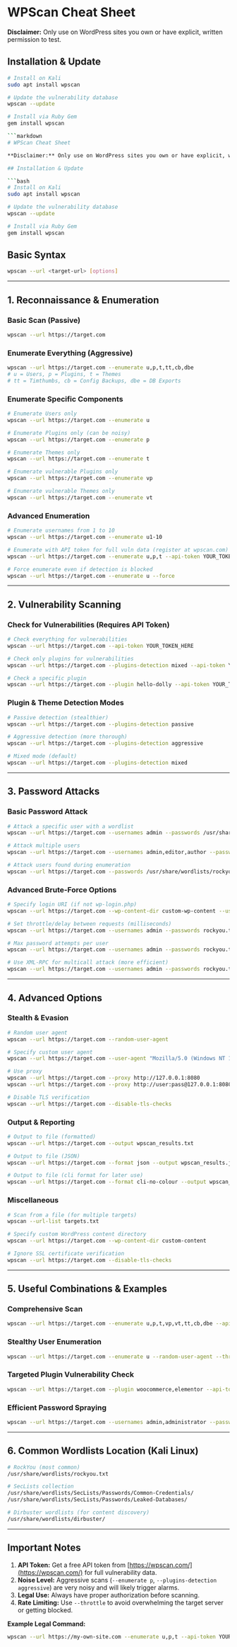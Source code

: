 # WPScan Cheat Sheet

**Disclaimer:** Only use on WordPress sites you own or have explicit, written permission to test.

## Installation & Update

```bash
# Install on Kali
sudo apt install wpscan

# Update the vulnerability database
wpscan --update

# Install via Ruby Gem
gem install wpscan

```markdown
# WPScan Cheat Sheet

**Disclaimer:** Only use on WordPress sites you own or have explicit, written permission to test.

## Installation & Update

```bash
# Install on Kali
sudo apt install wpscan

# Update the vulnerability database
wpscan --update

# Install via Ruby Gem
gem install wpscan
```

## Basic Syntax

```bash
wpscan --url <target-url> [options]
```

---

## 1. Reconnaissance & Enumeration

### Basic Scan (Passive)
```bash
wpscan --url https://target.com
```

### Enumerate Everything (Aggressive)
```bash
wpscan --url https://target.com --enumerate u,p,t,tt,cb,dbe
# u = Users, p = Plugins, t = Themes
# tt = Timthumbs, cb = Config Backups, dbe = DB Exports
```

### Enumerate Specific Components
```bash
# Enumerate Users only
wpscan --url https://target.com --enumerate u

# Enumerate Plugins only (can be noisy)
wpscan --url https://target.com --enumerate p

# Enumerate Themes only
wpscan --url https://target.com --enumerate t

# Enumerate vulnerable Plugins only
wpscan --url https://target.com --enumerate vp

# Enumerate vulnerable Themes only
wpscan --url https://target.com --enumerate vt
```

### Advanced Enumeration
```bash
# Enumerate usernames from 1 to 10
wpscan --url https://target.com --enumerate u1-10

# Enumerate with API token for full vuln data (register at wpscan.com)
wpscan --url https://target.com --enumerate u,p,t --api-token YOUR_TOKEN_HERE

# Force enumerate even if detection is blocked
wpscan --url https://target.com --enumerate u --force
```

---

## 2. Vulnerability Scanning

### Check for Vulnerabilities (Requires API Token)
```bash
# Check everything for vulnerabilities
wpscan --url https://target.com --api-token YOUR_TOKEN_HERE

# Check only plugins for vulnerabilities
wpscan --url https://target.com --plugins-detection mixed --api-token YOUR_TOKEN_HERE

# Check a specific plugin
wpscan --url https://target.com --plugin hello-dolly --api-token YOUR_TOKEN_HERE
```

### Plugin & Theme Detection Modes
```bash
# Passive detection (stealthier)
wpscan --url https://target.com --plugins-detection passive

# Aggressive detection (more thorough)
wpscan --url https://target.com --plugins-detection aggressive

# Mixed mode (default)
wpscan --url https://target.com --plugins-detection mixed
```

---

## 3. Password Attacks

### Basic Password Attack
```bash
# Attack a specific user with a wordlist
wpscan --url https://target.com --usernames admin --passwords /usr/share/wordlists/rockyou.txt

# Attack multiple users
wpscan --url https://target.com --usernames admin,editor,author --passwords /usr/share/wordlists/rockyou.txt

# Attack users found during enumeration
wpscan --url https://target.com --passwords /usr/share/wordlists/rockyou.txt
```

### Advanced Brute-Force Options
```bash
# Specify login URI (if not wp-login.php)
wpscan --url https://target.com --wp-content-dir custom-wp-content --usernames admin --passwords rockyou.txt

# Set throttle/delay between requests (milliseconds)
wpscan --url https://target.com --usernames admin --passwords rockyou.txt --throttle 1000

# Max password attempts per user
wpscan --url https://target.com --usernames admin --passwords rockyou.txt --max-threads 10

# Use XML-RPC for multicall attack (more efficient)
wpscan --url https://target.com --usernames admin --passwords rockyou.txt --password-attack xmlrpc
```

---

## 4. Advanced Options

### Stealth & Evasion
```bash
# Random user agent
wpscan --url https://target.com --random-user-agent

# Specify custom user agent
wpscan --url https://target.com --user-agent "Mozilla/5.0 (Windows NT 10.0; Win64; x64)"

# Use proxy
wpscan --url https://target.com --proxy http://127.0.0.1:8080
wpscan --url https://target.com --proxy http://user:pass@127.0.0.1:8080

# Disable TLS verification
wpscan --url https://target.com --disable-tls-checks
```

### Output & Reporting
```bash
# Output to file (formatted)
wpscan --url https://target.com --output wpscan_results.txt

# Output to file (JSON)
wpscan --url https://target.com --format json --output wpscan_results.json

# Output to file (cli format for later use)
wpscan --url https://target.com --format cli-no-colour --output wpscan_results.txt
```

### Miscellaneous
```bash
# Scan from a file (for multiple targets)
wpscan --url-list targets.txt

# Specify custom WordPress content directory
wpscan --url https://target.com --wp-content-dir custom-content

# Ignore SSL certificate verification
wpscan --url https://target.com --disable-tls-checks
```

---

## 5. Useful Combinations & Examples

### Comprehensive Scan
```bash
wpscan --url https://target.com --enumerate u,p,t,vp,vt,tt,cb,dbe --api-token YOUR_TOKEN --plugins-detection aggressive --output scan_results.txt
```

### Stealthy User Enumeration
```bash
wpscan --url https://target.com --enumerate u --random-user-agent --throttle 2000
```

### Targeted Plugin Vulnerability Check
```bash
wpscan --url https://target.com --plugin woocommerce,elementor --api-token YOUR_TOKEN
```

### Efficient Password Spraying
```bash
wpscan --url https://target.com --usernames admin,administrator --passwords /top-passwords.txt --password-attack xmlrpc --throttle 500
```

---

## 6. Common Wordlists Location (Kali Linux)

```bash
# RockYou (most common)
/usr/share/wordlists/rockyou.txt

# SecLists collection
/usr/share/wordlists/SecLists/Passwords/Common-Credentials/
/usr/share/wordlists/SecLists/Passwords/Leaked-Databases/

# Dirbuster wordlists (for content discovery)
/usr/share/wordlists/dirbuster/
```

---

## Important Notes

1.  **API Token:** Get a free API token from [https://wpscan.com/](https://wpscan.com/) for full vulnerability data.
2.  **Noise Level:** Aggressive scans (`--enumerate p`, `--plugins-detection aggressive`) are very noisy and will likely trigger alarms.
3.  **Legal Use:** Always have proper authorization before scanning.
4.  **Rate Limiting:** Use `--throttle` to avoid overwhelming the target server or getting blocked.

**Example Legal Command:**
```bash
wpscan --url https://my-own-site.com --enumerate u,p,t --api-token YOUR_TOKEN --output scan_report.txt
```